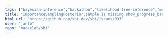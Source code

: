 ```yaml
---
tags: ["bayesian-inference","hackathon","likelihood-free-inference","machine-learning","parameter-estimation","pytorch","simulation-based-inference"]
title: "ImportanceSamplingPosterior.sample is missing show_progress_bars argument. "
html_url: "https://github.com/sbi-dev/sbi/issues/933"
user: "janfb"
repo: "mackelab/sbi"
---
```


